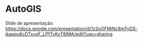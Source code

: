# AutoGIS
Slide de apresentação: https://docs.google.com/presentation/d/1z2oOFMiNc8mTyDS-ikappu6cDTxvqF_LPfTvKvT8IMA/edit?usp=sharing